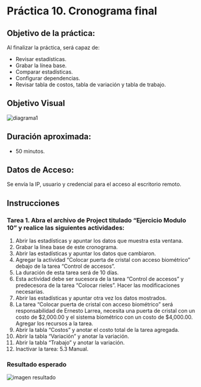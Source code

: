 # Práctica 10. Cronograma final 

## Objetivo de la práctica:
Al finalizar la práctica, será capaz de:
- Revisar estadísticas.
- Grabar la línea base.
- Comparar estadísticas.
- Configurar dependencias.
- Revisar tabla de costos, tabla de variación y tabla de trabajo.

## Objetivo Visual 

![diagrama1](../images/10.1.jpg)

## Duración aproximada:
- 50 minutos.

## Datos de Acceso:
Se envía la IP, usuario y credencial para el acceso al escritorio remoto.

## Instrucciones 

### Tarea 1. Abra el archivo de Project titulado “Ejercicio Modulo 10” y realice las siguientes actividades:
1.	Abrir las estadísticas y apuntar los datos que muestra esta ventana.
2.	Grabar la línea base de este cronograma.
3.	Abrir las estadísticas y apuntar los datos que cambiaron.
4.	Agregar la actividad “Colocar puerta de cristal con acceso biométrico” debajo de la tarea “Control de accesos”.
5.	La duración de esta tarea será de 10 días.
6.	Esta actividad debe ser sucesora de la tarea “Control de accesos” y predecesora de la tarea “Colocar rieles”. Hacer las modificaciones necesarias.
7.	Abrir las estadísticas y apuntar otra vez los datos mostrados.
8.	La tarea “Colocar puerta de cristal con acceso biométrico” será responsabilidad de Ernesto Larrea, necesita una puerta de cristal con un costo de $2,000.00 y el sistema biométrico con un costo de $4,000.00. Agregar los recursos a la tarea.
9.	Abrir la tabla “Costos” y anotar el costo total de la tarea agregada.
10.	Abrir la tabla “Variación” y anotar la variación.
11.	Abrir la tabla “Trabajo” y anotar la variación.
12.	Inactivar la tarea: 5.3 Manual.

### Resultado esperado

![imagen resultado](../images/10.2.jpg)
